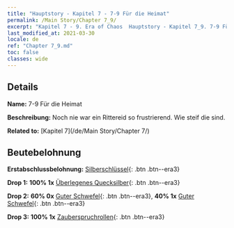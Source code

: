 ```yaml
---
title: "Hauptstory - Kapitel 7 - 7-9 Für die Heimat"
permalink: /Main Story/Chapter 7_9/
excerpt: "Kapitel 7 - 9. Era of Chaos  Hauptstory - Kapitel 7_9. 7-9 Für die Heimat"
last_modified_at: 2021-03-30
locale: de
ref: "Chapter 7_9.md"
toc: false
classes: wide
---
```


## Details

 **Name:** 7-9 Für die Heimat

 **Beschreibung:** Noch nie war ein Rittereid so frustrierend. Wie steif die sind.

 **Related to:** [Kapitel 7](/de/Main Story/Chapter 7/)

## Beutebelohnung

 **Erstabschlussbelohnung:** [Silberschlüssel](/de/Items/con_693/){: .btn .btn--era3}

 **Drop 1:** **100% 1x** [Überlegenes Quecksilber](/de/Items/mat_21/){: .btn .btn--era3}

 **Drop 2:** **60% 0x** [Guter Schwefel](/de/Items/mat_15/){: .btn .btn--era3}, **40% 1x** [Guter Schwefel](/de/Items/mat_15/){: .btn .btn--era3}

 **Drop 3:** **100% 1x** [Zauberspruchrollen](/de/Items/con_694/){: .btn .btn--era3}

